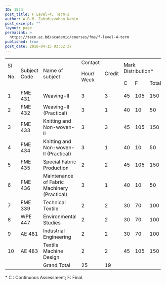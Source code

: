 ```yaml
---
ID: 1524
post_title: F Level-4, Term-I
author: A.B.M. Zahiduzzahan Nahim
post_excerpt: ""
layout: page
permalink: >
  https://tecn.ac.bd/academic/courses/fme/f-level-4-term
published: true
post_date: 2018-04-15 03:52:37
---
```

<table width="636">
<tbody>
<tr>
<td rowspan="2" width="34">Sl

No.</td>
<td rowspan="2" width="88">Subject Code</td>
<td rowspan="2" width="229">Name of subject</td>
<td rowspan="2" width="57">Contact

Hour/ Week</td>
<td rowspan="2" width="57">Credit</td>
<td colspan="3" width="171">Mark Distribution*</td>
</tr>
<tr>
<td width="56">C</td>
<td width="57">F</td>
<td width="57">Total</td>
</tr>
<tr>
<td width="34">1</td>
<td width="88">FME 431</td>
<td width="229">Weaving-Il</td>
<td width="57">3</td>
<td width="57">3</td>
<td width="56">45</td>
<td width="57">105</td>
<td width="57">150</td>
</tr>
<tr>
<td width="34">2</td>
<td width="88">FME 432</td>
<td width="229">Weaving-Il (Practical)</td>
<td width="57">3</td>
<td width="57">1</td>
<td width="56">40</td>
<td width="57">10</td>
<td width="57">50</td>
</tr>
<tr>
<td width="34">3</td>
<td width="88">FME 433</td>
<td width="229">Knitting and Non-woven-Il</td>
<td width="57">3</td>
<td width="57">3</td>
<td width="56">45</td>
<td width="57">105</td>
<td width="57">150</td>
</tr>
<tr>
<td width="34">4</td>
<td width="88">FME 434</td>
<td width="229">Knitting and Non-woven-Il (Practical)</td>
<td width="57">3</td>
<td width="57">1</td>
<td width="56">40</td>
<td width="57">10</td>
<td width="57">50</td>
</tr>
<tr>
<td width="34">5</td>
<td width="88">FME 435</td>
<td width="229">Special Fabric Production</td>
<td width="57">2</td>
<td width="57">2</td>
<td width="56">45</td>
<td width="57">105</td>
<td width="57">150</td>
</tr>
<tr>
<td width="34">6</td>
<td width="88">FME 436</td>
<td width="229">Maintenance of Fabric Machinery (Practical)</td>
<td width="57">3</td>
<td width="57">1</td>
<td width="56">40</td>
<td width="57">10</td>
<td width="57">50</td>
</tr>
<tr>
<td width="34">7</td>
<td width="88">FME 339</td>
<td width="229">Technical Textile</td>
<td width="57">2</td>
<td width="57">2</td>
<td width="56">30</td>
<td width="57">70</td>
<td width="57">100</td>
</tr>
<tr>
<td width="34">8</td>
<td width="88">WPE 447</td>
<td width="229">Environmental Studies</td>
<td width="57">2</td>
<td width="57">2</td>
<td width="56">30</td>
<td width="57">70</td>
<td width="57">100</td>
</tr>
<tr>
<td width="34">9</td>
<td width="88">AE 481</td>
<td width="229">Industrial Engineering</td>
<td width="57">2</td>
<td width="57">2</td>
<td width="56">30</td>
<td width="57">70</td>
<td width="57">100</td>
</tr>
<tr>
<td width="34">10</td>
<td width="88">AE 483</td>
<td width="229">Textile Machine Design</td>
<td width="57">2</td>
<td width="57">2</td>
<td width="56">45</td>
<td width="57">105</td>
<td width="57">150</td>
</tr>
<tr>
<td width="34"></td>
<td width="88"></td>
<td width="229">Grand Total</td>
<td width="57">25</td>
<td width="57">19</td>
<td width="56"></td>
<td width="57"></td>
<td width="57"></td>
</tr>
</tbody>
</table>
* C : Continuous Assessment; F: Final.